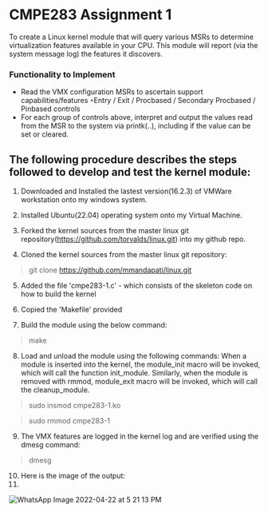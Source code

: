 # CMPE283 Assignment 1
To create a Linux kernel module that will query various MSRs to determine 
virtualization features available in your CPU. This module will report (via the system message log) the 
features it discovers.

### Functionality to Implement
- Read the VMX configuration MSRs to ascertain support capabilities/features
◦Entry / Exit / Procbased / Secondary Procbased / Pinbased controls
- For each group of controls above, interpret and output the values read from the MSR to the system
via printk(..), including if the value can be set or cleared.

## The following procedure describes the steps followed to develop and test the kernel module:

1) Downloaded and Installed the lastest version(16.2.3) of VMWare workstation onto my windows system.

2) Installed Ubuntu(22.04) operating system onto my Virtual Machine.

3) Forked the kernel sources from the master linux git repository(https://github.com/torvalds/linux.git) into my github repo.

4) Cloned the kernel sources from the master linux git repository:
> git clone https://github.com/mmandapati/linux.git

5) Added the file 'cmpe283-1.c' - which consists of the skeleton code on how to build the kernel

6) Copied the 'Makefile' provided

7) Build the module using the below command:
> make

8) Load and unload the module using the following commands:
When a module is inserted into the kernel, the module_init macro will be invoked, which will call the function init_module. 
Similarly, when the module is removed with rmmod, module_exit macro will be invoked, which will call the cleanup_module.
> sudo insmod cmpe283-1.ko

> sudo rmmod cmpe283-1

9) The VMX features are logged in the kernel log and are verified using the dmesg command:
> dmesg

10) Here is the image of the output:
11) 
![WhatsApp Image 2022-04-22 at 5 21 13 PM](https://user-images.githubusercontent.com/91310893/164838048-1e5098a0-cf88-4951-bd92-8e25d7efaa5e.jpeg)

